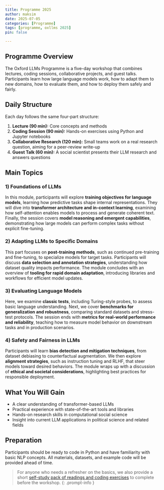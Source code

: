 ```yaml
---
title: Programme 2025
author: maksim
date: 2025-07-05
categories: [Programme]
tags: [programme, oxllms 2025]
pin: false

---
```


## Programme Overview

The Oxford LLMs Programme is a five-day workshop that combines lectures, coding sessions, collaborative projects, and guest talks. Participants learn how large language models work, how to adapt them to new domains, how to evaluate them, and how to deploy them safely and fairly.

## Daily Structure

Each day follows the same four-part structure:

1. **Lecture (90 min):** Core concepts and methods  
2. **Coding Session (90 min):** Hands-on exercises using Python and Jupyter notebooks  
3. **Collaborative Research (120 min):** Small teams work on a real research question, aiming for a peer-review write-up  
4. **Guest Talk (60 min):** A social scientist presents their LLM research and answers questions  

## Main Topics

### 1) Foundations of LLMs  
In this module, participants will explore **training objectives for language models**, learning how predictive tasks shape internal representations. They will dive into **transformer architecture and in-context learning**, examining how self-attention enables models to process and generate coherent text. Finally, the session covers **model reasoning and emergent capabilities**, demonstrating how large models can perform complex tasks without explicit fine-tuning.

### 2) Adapting LLMs to Specific Domains  
This part focuses on **post-training methods**, such as continued pre-training and fine-tuning, to specialize models for target tasks. Participants will discuss **data selection and annotation strategies**, understanding how dataset quality impacts performance. The module concludes with an overview of **tooling for rapid domain adaptation**, introducing libraries and workflows for efficient model updates.

### 3) Evaluating Language Models  
Here, we examine **classic tests**, including Turing-style probes, to assess basic language understanding. Next, we cover **benchmarks for generalization and robustness**, comparing standard datasets and stress-test protocols. The session ends with **metrics for real-world performance and reliability**, teaching how to measure model behavior on downstream tasks and in production scenarios.

### 4) Safety and Fairness in LLMs  
Participants will learn **bias detection and mitigation techniques**, from dataset debiasing to counterfactual augmentation. We then explore **alignment strategies**, such as instruction tuning and RLHF, that steer models toward desired behaviors. The module wraps up with a discussion of **ethical and societal considerations**, highlighting best practices for responsible deployment.

## What You Will Gain

- A clear understanding of transformer-based LLMs  
- Practical experience with state-of-the-art tools and libraries  
- Hands-on research skills in computational social science  
- Insight into current LLM applications in political science and related fields  

## Preparation

Participants should be ready to code in Python and have familiarity with basic NLP concepts. All materials, datasets, and example code will be provided ahead of time.

> For anyone who needs a refresher on the basics, we also provide a short [self-study pack of readings and coding exercises](https://llmsforsocialscience.net/preliminaries/) to complete before the workshop. 
{: .prompt-info }
